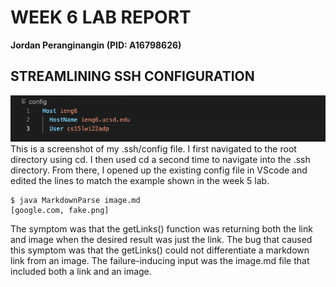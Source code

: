 # **WEEK 6 LAB REPORT**
**Jordan Peranginangin (PID: A16798626)**

## **STREAMLINING SSH CONFIGURATION**
![image](configfile.png)
This is a screenshot of my .ssh/config file. I first navigated to the root directory using cd. I then used cd a second time to navigate into the .ssh directory. From there, I opened up the existing config file in VScode and edited the lines to match the example shown in the week 5 lab. 
```
$ java MarkdownParse image.md
[google.com, fake.png]
```
The symptom was that the getLinks() function was returning both the link and image when the desired result was just the link. The bug that caused this symptom was that the getLinks() could not differentiate a markdown link from an image. The failure-inducing input was the image.md file that included both a link and an image.
